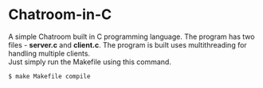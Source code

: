 # Chatroom-in-C

A simple Chatroom built in C programming language. The program has two files - <b>**server.c**</b> and <b>**client.c**</b>. 
The program is built uses multithreading for handling multiple clients.
<br>
Just simply run the Makefile using this command.
<br>
```Bash
$ make Makefile compile
```

